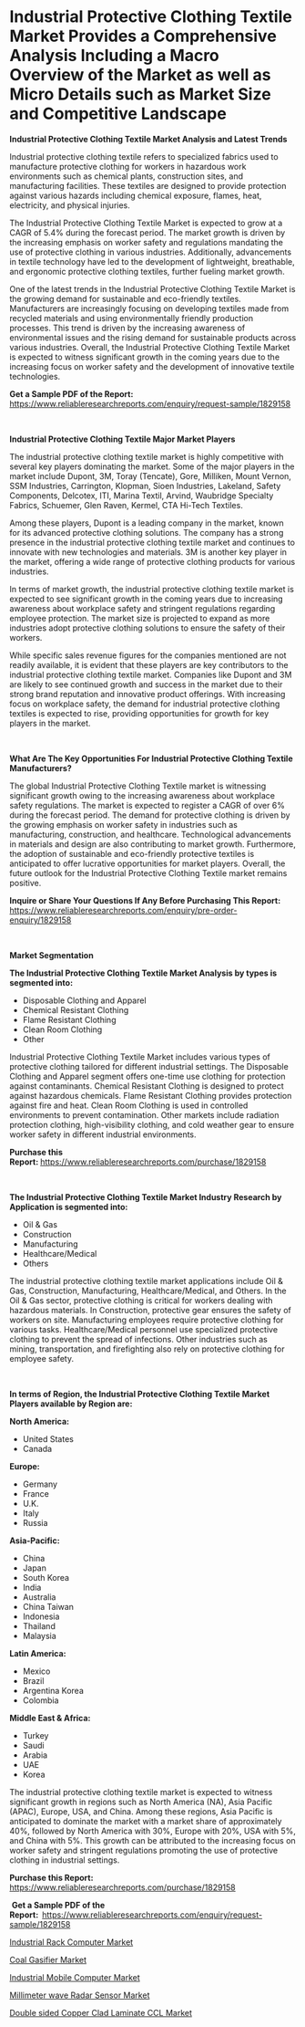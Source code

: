 <p><h1>Industrial Protective Clothing Textile Market Provides a Comprehensive Analysis Including a Macro Overview of the Market as well as Micro Details such as Market Size and Competitive Landscape</h1></p><p><strong>Industrial Protective Clothing Textile Market Analysis and Latest Trends</strong></p>
<p><p>Industrial protective clothing textile refers to specialized fabrics used to manufacture protective clothing for workers in hazardous work environments such as chemical plants, construction sites, and manufacturing facilities. These textiles are designed to provide protection against various hazards including chemical exposure, flames, heat, electricity, and physical injuries.</p><p>The Industrial Protective Clothing Textile Market is expected to grow at a CAGR of 5.4% during the forecast period. The market growth is driven by the increasing emphasis on worker safety and regulations mandating the use of protective clothing in various industries. Additionally, advancements in textile technology have led to the development of lightweight, breathable, and ergonomic protective clothing textiles, further fueling market growth.</p><p>One of the latest trends in the Industrial Protective Clothing Textile Market is the growing demand for sustainable and eco-friendly textiles. Manufacturers are increasingly focusing on developing textiles made from recycled materials and using environmentally friendly production processes. This trend is driven by the increasing awareness of environmental issues and the rising demand for sustainable products across various industries. Overall, the Industrial Protective Clothing Textile Market is expected to witness significant growth in the coming years due to the increasing focus on worker safety and the development of innovative textile technologies.</p></p>
<p><strong>Get a Sample PDF of the Report:&nbsp;</strong> <a href="https://www.reliableresearchreports.com/enquiry/request-sample/1829158">https://www.reliableresearchreports.com/enquiry/request-sample/1829158</a></p>
<p>&nbsp;</p>
<p><strong>Industrial Protective Clothing Textile Major Market Players</strong></p>
<p><p> </p><p>The industrial protective clothing textile market is highly competitive with several key players dominating the market. Some of the major players in the market include Dupont, 3M, Toray (Tencate), Gore, Milliken, Mount Vernon, SSM Industries, Carrington, Klopman, Sioen Industries, Lakeland, Safety Components, Delcotex, ITI, Marina Textil, Arvind, Waubridge Specialty Fabrics, Schuemer, Glen Raven, Kermel, CTA Hi-Tech Textiles.</p><p>Among these players, Dupont is a leading company in the market, known for its advanced protective clothing solutions. The company has a strong presence in the industrial protective clothing textile market and continues to innovate with new technologies and materials. 3M is another key player in the market, offering a wide range of protective clothing products for various industries.</p><p>In terms of market growth, the industrial protective clothing textile market is expected to see significant growth in the coming years due to increasing awareness about workplace safety and stringent regulations regarding employee protection. The market size is projected to expand as more industries adopt protective clothing solutions to ensure the safety of their workers.</p><p>While specific sales revenue figures for the companies mentioned are not readily available, it is evident that these players are key contributors to the industrial protective clothing textile market. Companies like Dupont and 3M are likely to see continued growth and success in the market due to their strong brand reputation and innovative product offerings. With increasing focus on workplace safety, the demand for industrial protective clothing textiles is expected to rise, providing opportunities for growth for key players in the market.</p></p>
<p>&nbsp;</p>
<p><strong>What Are The Key Opportunities For Industrial Protective Clothing Textile Manufacturers?</strong></p>
<p><p>The global Industrial Protective Clothing Textile market is witnessing significant growth owing to the increasing awareness about workplace safety regulations. The market is expected to register a CAGR of over 6% during the forecast period. The demand for protective clothing is driven by the growing emphasis on worker safety in industries such as manufacturing, construction, and healthcare. Technological advancements in materials and design are also contributing to market growth. Furthermore, the adoption of sustainable and eco-friendly protective textiles is anticipated to offer lucrative opportunities for market players. Overall, the future outlook for the Industrial Protective Clothing Textile market remains positive.</p></p>
<p><strong>Inquire or Share Your Questions If Any Before Purchasing This Report:</strong> <a href="https://www.reliableresearchreports.com/enquiry/pre-order-enquiry/1829158">https://www.reliableresearchreports.com/enquiry/pre-order-enquiry/1829158</a></p>
<p>&nbsp;</p>
<p><strong>Market Segmentation</strong></p>
<p><strong>The Industrial Protective Clothing Textile Market Analysis by types is segmented into:</strong></p>
<p><ul><li>Disposable Clothing and Apparel</li><li>Chemical Resistant Clothing</li><li>Flame Resistant Clothing</li><li>Clean Room Clothing</li><li>Other</li></ul></p>
<p><p>Industrial Protective Clothing Textile Market includes various types of protective clothing tailored for different industrial settings. The Disposable Clothing and Apparel segment offers one-time use clothing for protection against contaminants. Chemical Resistant Clothing is designed to protect against hazardous chemicals. Flame Resistant Clothing provides protection against fire and heat. Clean Room Clothing is used in controlled environments to prevent contamination. Other markets include radiation protection clothing, high-visibility clothing, and cold weather gear to ensure worker safety in different industrial environments.</p></p>
<p><strong>Purchase this Report:&nbsp;</strong><a href="https://www.reliableresearchreports.com/purchase/1829158">https://www.reliableresearchreports.com/purchase/1829158</a></p>
<p>&nbsp;</p>
<p><strong>The Industrial Protective Clothing Textile Market Industry Research by Application is segmented into:</strong></p>
<p><ul><li>Oil & Gas</li><li>Construction</li><li>Manufacturing</li><li>Healthcare/Medical</li><li>Others</li></ul></p>
<p><p>The industrial protective clothing textile market applications include Oil & Gas, Construction, Manufacturing, Healthcare/Medical, and Others. In the Oil & Gas sector, protective clothing is critical for workers dealing with hazardous materials. In Construction, protective gear ensures the safety of workers on site. Manufacturing employees require protective clothing for various tasks. Healthcare/Medical personnel use specialized protective clothing to prevent the spread of infections. Other industries such as mining, transportation, and firefighting also rely on protective clothing for employee safety.</p></p>
<p>&nbsp;</p>
<p><strong>In terms of Region, the Industrial Protective Clothing Textile Market Players available by Region are:</strong></p>
<p>
    <p> <strong> North America: </strong>
        <ul>
            <li>United States</li>
            <li>Canada</li>
        </ul>
        </p> 
    <p> <strong> Europe: </strong>
        <ul>
            <li>Germany</li>
            <li>France</li>
            <li>U.K.</li>
            <li>Italy</li>
            <li>Russia</li>
        </ul>
        </p> 
    <p> <strong> Asia-Pacific: </strong>
        <ul>
            <li>China</li>
            <li>Japan</li>
            <li>South Korea</li>
            <li>India</li>
            <li>Australia</li>
            <li>China Taiwan</li>
            <li>Indonesia</li>
            <li>Thailand</li>
            <li>Malaysia</li>
        </ul>
        </p> 
    <p> <strong> Latin America: </strong>
        <ul>
            <li>Mexico</li>
            <li>Brazil</li>
            <li>Argentina Korea</li>
            <li>Colombia</li>
        </ul>
        </p> 
    <p> <strong> Middle East & Africa: </strong>
        <ul>
            <li>Turkey</li>
            <li>Saudi</li>
            <li>Arabia</li>
            <li>UAE</li>
            <li>Korea</li>
        </ul>
    </p>
    </p>
<p><p>The industrial protective clothing textile market is expected to witness significant growth in regions such as North America (NA), Asia Pacific (APAC), Europe, USA, and China. Among these regions, Asia Pacific is anticipated to dominate the market with a market share of approximately 40%, followed by North America with 30%, Europe with 20%, USA with 5%, and China with 5%. This growth can be attributed to the increasing focus on worker safety and stringent regulations promoting the use of protective clothing in industrial settings.</p></p>
<p><strong>Purchase this Report: </strong><a href="https://www.reliableresearchreports.com/purchase/1829158">https://www.reliableresearchreports.com/purchase/1829158</a></p>
<p>&nbsp;<strong>Get a Sample PDF of the Report:&nbsp;&nbsp;</strong><a href="https://www.reliableresearchreports.com/enquiry/request-sample/1829158">https://www.reliableresearchreports.com/enquiry/request-sample/1829158</a></p>
<p><strong></strong></p>
<p><p><a href="https://medium.com/@kayliherzog567/industrial-rack-computer-market-trends-forecast-and-competitive-analysis-to-2031-b0a00451f208">Industrial Rack Computer Market</a></p><p><a href="https://medium.com/@luciushaley2023/coal-gasifier-market-size-reveals-the-best-marketing-channels-in-global-industry-12b211dec291">Coal Gasifier Market</a></p><p><a href="https://medium.com/@kayliherzog567/industrial-mobile-computer-market-share-evolution-and-market-growth-trends-2024-2031-6e54d3cb557a">Industrial Mobile Computer Market</a></p><p><a href="https://medium.com/@vidyap2912/millimeter-wave-radar-sensor-market-trends-and-market-analysis-forecasted-for-period-2024-2031-57fa8176c781">Millimeter wave Radar Sensor Market</a></p><p><a href="https://medium.com/@vidyap2912/double-sided-copper-clad-laminate-ccl-market-size-reveals-the-best-marketing-channels-in-global-fec3769f24e2">Double sided Copper Clad Laminate CCL Market</a></p></p>